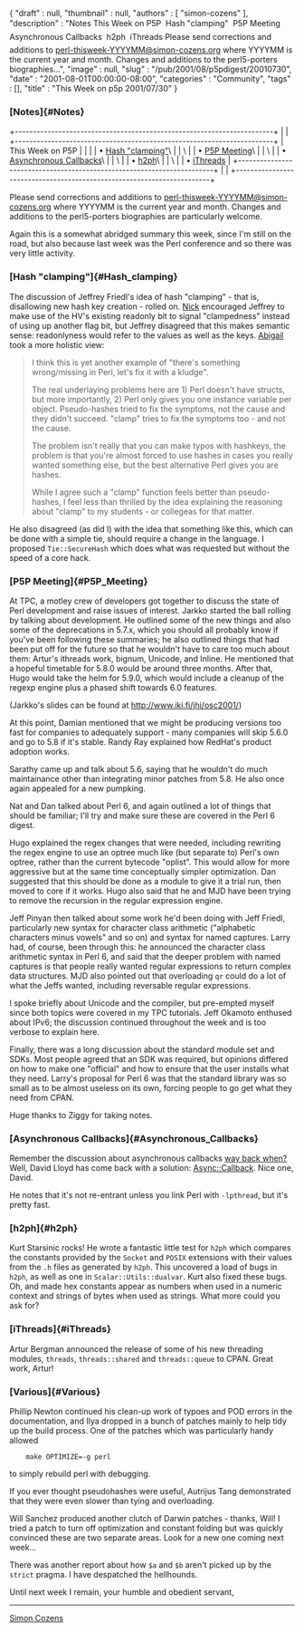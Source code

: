 {
   "draft" : null,
   "thumbnail" : null,
   "authors" : [
      "simon-cozens"
   ],
   "description" : "Notes This Week on P5P  Hash \"clamping\"  P5P Meeting  Asynchronous Callbacks  h2ph  iThreads Please send corrections and additions to perl-thisweek-YYYYMM@simon-cozens.org where YYYYMM is the current year and month. Changes and additions to the perl5-porters biographies...",
   "image" : null,
   "slug" : "/pub/2001/08/p5pdigest/20010730",
   "date" : "2001-08-01T00:00:00-08:00",
   "categories" : "Community",
   "tags" : [],
   "title" : "This Week on p5p 2001/07/30"
}





### [Notes]{#Notes}

+-----------------------------------------------------------------------+
|                                                                       |
+-----------------------------------------------------------------------+
| This Week on P5P                                                      |
|                                                                       |
| • [Hash "clamping"](#Hash_clamping)\                                  |
| \                                                                     |
| • [P5P Meeting](#P5P_Meeting)\                                        |
| \                                                                     |
| • [Asynchronous Callbacks](#Asynchronous_Callbacks)\                  |
| \                                                                     |
| • [h2ph](#h2ph)\                                                      |
| \                                                                     |
| • [iThreads](#iThreads)                                               |
+-----------------------------------------------------------------------+
|                                                                       |
+-----------------------------------------------------------------------+

Please send corrections and additions to
perl-thisweek-YYYYMM@simon-cozens.org where YYYYMM is the current year
and month. Changes and additions to the perl5-porters biographies are
particularly welcome.

Again this is a somewhat abridged summary this week, since I'm still on
the road, but also because last week was the Perl conference and so
there was very little activity.

### [Hash "clamping"]{#Hash_clamping}

The discussion of Jeffrey Friedl's idea of hash "clamping" - that is,
disallowing new hash key creation - rolled on.
[Nick](http://simon-cozens.org/writings/whos-who.html#who) encouraged
Jeffrey to make use of the HV's existing readonly bit to signal
"clampedness" instead of using up another flag bit, but Jeffrey
disagreed that this makes semantic sense: readonlyness would refer to
the values as well as the keys.
[Abigail](http://simon-cozens.org/writings/whos-who.html#who) took a
more holistic view:

> I think this is yet another example of "there's something
> wrong/missing in Perl, let's fix it with a kludge".
>
> The real underlaying problems here are 1) Perl doesn't have structs,
> but more importantly, 2) Perl only gives you one instance variable per
> object. Pseudo-hashes tried to fix the symptoms, not the cause and
> they didn't succeed. "clamp" tries to fix the symptoms too - and not
> the cause.
>
> The problem isn't really that you can make typos with hashkeys, the
> problem is that you're almost forced to use hashes in cases you really
> wanted something else, but the best alternative Perl gives you are
> hashes.
>
> While I agree such a "clamp" function feels better than pseudo-hashes,
> I feel less than thrilled by the idea explaining the reasoning about
> "clamp" to my students - or collegeas for that matter.

He also disagreed (as did I) with the idea that something like this,
which can be done with a simple tie, should require a change in the
language. I proposed `Tie::SecureHash` which does what was requested but
without the speed of a core hack.

### [P5P Meeting]{#P5P_Meeting}

At TPC, a motley crew of developers got together to discuss the state of
Perl development and raise issues of interest. Jarkko started the ball
rolling by talking about development. He outlined some of the new things
and also some of the deprecations in 5.7.x, which you should all
probably know if you've been following these summaries; he also outlined
things that had been put off for the future so that he wouldn't have to
care too much about them: Artur's ithreads work, bignum, Unicode, and
Inline. He mentioned that a hopeful timetable for 5.8.0 would be around
three months. After that, Hugo would take the helm for 5.9.0, which
would include a cleanup of the regexp engine plus a phased shift towards
6.0 features.

(Jarkko's slides can be found at <http://www.iki.fi/jhi/osc2001/>)

At this point, Damian mentioned that we might be producing versions too
fast for companies to adequately support - many companies will skip
5.6.0 and go to 5.8 if it's stable. Randy Ray explained how RedHat's
product adoption works.

Sarathy came up and talk about 5.6, saying that he wouldn't do much
maintainance other than integrating minor patches from 5.8. He also once
again appealed for a new pumpking.

Nat and Dan talked about Perl 6, and again outlined a lot of things that
should be familiar; I'll try and make sure these are covered in the Perl
6 digest.

Hugo explained the regex changes that were needed, including rewriting
the regex engine to use an optree much like (but separate to) Perl's own
optree, rather than the current bytecode "oplist". This would allow for
more aggressive but at the same time conceptually simpler optimization.
Dan suggested that this should be done as a module to give it a trial
run, then moved to core if it works. Hugo also said that he and MJD have
been trying to remove the recursion in the regular expression engine.

Jeff Pinyan then talked about some work he'd been doing with Jeff
Friedl, particularly new syntax for character class arithmetic
("alphabetic characters minus vowels" and so on) and syntax for named
captures. Larry had, of course, been through this: he announced the
character class arithmetic syntax in Perl 6, and said that the deeper
problem with named captures is that people really wanted regular
expressions to return complex data structures. MJD also pointed out that
overloading `qr` could do a lot of what the Jeffs wanted, including
reversable regular expressions.

I spoke briefly about Unicode and the compiler, but pre-empted myself
since both topics were covered in my TPC tutorials. Jeff Okamoto
enthused about IPv6; the discussion continued throughout the week and is
too verbose to explain here.

Finally, there was a long discussion about the standard module set and
SDKs. Most people agreed that an SDK was required, but opinions differed
on how to make one "official" and how to ensure that the user installs
what they need. Larry's proposal for Perl 6 was that the standard
library was so small as to be almost useless on its own, forcing people
to go get what they need from CPAN.

Huge thanks to Ziggy for taking notes.

### [Asynchronous Callbacks]{#Asynchronous_Callbacks}

Remember the discussion about asynchronous callbacks [way back
when?](/pub/a/2001/07/p5pdigest/20010709.html) Well, David Lloyd has
come back with a solution:
[Async::Callback](/CPAN-local/modules/by-module/Async/Async-Callback-1.00.02.tar.gz).
Nice one, David.

He notes that it's not re-entrant unless you link Perl with `-lpthread`,
but it's pretty fast.

### [h2ph]{#h2ph}

Kurt Starsinic rocks! He wrote a fantastic little test for `h2ph` which
compares the constants provided by the `Socket` and `POSIX` extensions
with their values from the `.h` files as generated by `h2ph`. This
uncovered a load of bugs in `h2ph`, as well as one in
`Scalar::Utils::dualvar`. Kurt also fixed these bugs. Oh, and made hex
constants appear as numbers when used in a numeric context and strings
of bytes when used as strings. What more could you ask for?

### [iThreads]{#iThreads}

Artur Bergman announced the release of some of his new threading
modules, `threads`, `threads::shared` and `threads::queue` to CPAN.
Great work, Artur!

### [Various]{#Various}

Phillip Newton continued his clean-up work of typoes and POD errors in
the documentation, and Ilya dropped in a bunch of patches mainly to help
tidy up the build process. One of the patches which was particularly
handy allowed

        make OPTIMIZE=-g perl

to simply rebuild perl with debugging.

If you ever thought pseudohashes were useful, Autrijus Tang demonstrated
that they were even slower than tying and overloading.

Will Sanchez produced another clutch of Darwin patches - thanks, Will! I
tried a patch to turn off optimization and constant folding but was
quickly convinced these are two separate areas. Look for a new one
coming next week...

There was another report about how `$a` and `$b` aren't picked up by the
`strict` pragma. I have despatched the hellhounds.

Until next week I remain, your humble and obedient servant,

------------------------------------------------------------------------

[Simon Cozens](mailto:simon.co.uk)


